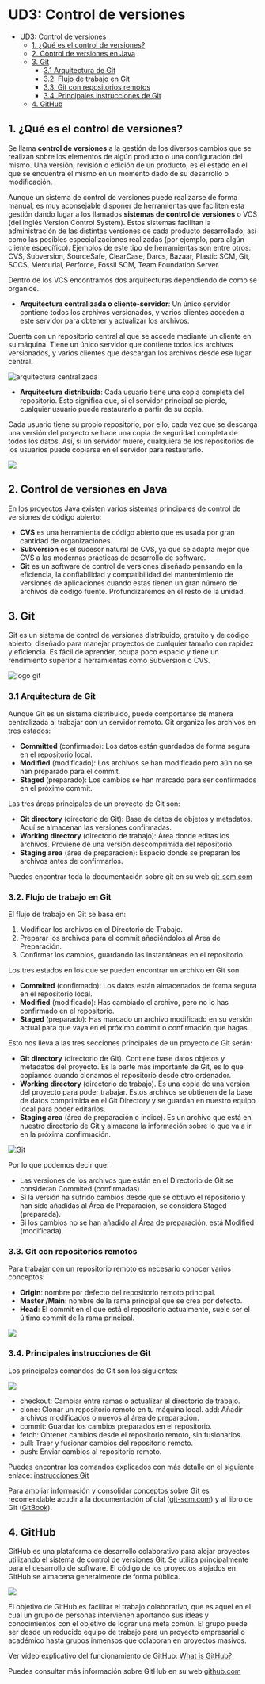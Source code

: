 # UD3: Control de versiones

- [UD3: Control de versiones](#ud3-control-de-versiones)
  - [1. ¿Qué es el control de versiones?](#1-qué-es-el-control-de-versiones)
  - [2. Control de versiones en Java](#2-control-de-versiones-en-java)
  - [3. Git](#3-git)
    - [3.1 Arquitectura de Git](#31-arquitectura-de-git)
    - [3.2. Flujo de trabajo en Git](#32-flujo-de-trabajo-en-git)
    - [3.3. Git con repositorios remotos](#33-git-con-repositorios-remotos)
    - [3.4. Principales instrucciones de Git](#34-principales-instrucciones-de-git)
  - [4. GitHub](#4-github)

## 1. ¿Qué es el control de versiones?
Se llama __control de versiones__ a la gestión de los diversos cambios que se realizan sobre los elementos de algún producto o una configuración del mismo. Una versión, revisión o edición de un producto, es el estado en el que se encuentra el mismo en un momento dado de su desarrollo o modificación.

Aunque un sistema de control de versiones puede realizarse de forma manual, es muy aconsejable disponer de herramientas que faciliten esta gestión dando lugar a los llamados __sistemas de control de versiones__ o VCS (del inglés Version Control System). Estos sistemas facilitan la administración de las distintas versiones de cada producto desarrollado, así como las posibles especializaciones realizadas (por ejemplo, para algún cliente específico). Ejemplos de este tipo de herramientas son entre otros: CVS, Subversion, SourceSafe, ClearCase, Darcs, Bazaar, Plastic SCM, Git, SCCS, Mercurial, Perforce, Fossil SCM, Team Foundation Server.

Dentro de los VCS encontramos dos arquitecturas dependiendo de como se organice.
- __Arquitectura centralizada o cliente-servidor__: Un único servidor contiene todos los archivos versionados, y varios clientes acceden a este servidor para obtener y actualizar los archivos.

Cuenta con un repositorio central al que se accede mediante un cliente en su máquina. Tiene un único servidor que contiene todos los archivos versionados, y varios clientes que descargan los archivos desde ese lugar central.

![arquitectura centralizada](img/arquitectura_centralizada.jpg)

- __Arquitectura distribuida__: Cada usuario tiene una copia completa del repositorio. Esto significa que, si el servidor principal se pierde, cualquier usuario puede restaurarlo a partir de su copia.

Cada usuario tiene su propio repositorio, por ello, cada vez que se descarga una versión del proyecto se hace una copia de seguridad completa de todos los datos. 
Así, si un servidor muere, cualquiera de los repositorios de los usuarios puede copiarse en el servidor para restaurarlo.
    
![](img/arquitectura_distribuida.jpg)

## 2. Control de versiones en Java
En los proyectos Java existen varios sistemas principales de control de versiones de código abierto:
- __CVS__ es una herramienta de código abierto que es usada por gran cantidad de organizaciones. 
- __Subversion__ es el sucesor natural de CVS, ya que se adapta mejor que CVS a las modernas prácticas de desarrollo de software. 
- __Git__ es un software de control de versiones diseñado pensando en la eficiencia, la confiabilidad y compatibilidad del mantenimiento de versiones de aplicaciones cuando estas tienen un gran número de archivos de código fuente. Profundizaremos en el resto de la unidad.

## 3. Git
Git es un sistema de control de versiones distribuido, gratuito y de código abierto, diseñado para manejar proyectos de cualquier tamaño con rapidez y eficiencia. Es fácil de aprender, ocupa poco espacio y tiene un rendimiento superior a herramientas como Subversion o CVS.

![logo git](https://upload.wikimedia.org/wikipedia/commons/thumb/e/e0/Git-logo.svg/1024px-Git-logo.svg.png)

### 3.1 Arquitectura de Git
Aunque Git es un sistema distribuido, puede comportarse de manera centralizada al trabajar con un servidor remoto. Git organiza los archivos en tres estados:

- **Committed** (confirmado): Los datos están guardados de forma segura en el repositorio local.
- **Modified** (modificado): Los archivos se han modificado pero aún no se han preparado para el commit.
- **Staged** (preparado): Los cambios se han marcado para ser confirmados en el próximo commit.

Las tres áreas principales de un proyecto de Git son:

- **Git directory** (directorio de Git): Base de datos de objetos y metadatos. Aquí se almacenan las versiones confirmadas.
- **Working directory** (directorio de trabajo): Área donde editas los archivos. Proviene de una versión descomprimida del repositorio.
- **Staging area** (área de preparación): Espacio donde se preparan los archivos antes de confirmarlos.

Puedes encontrar toda la documentación sobre git en su web [git-scm.com](https://git-scm.com/)

### 3.2. Flujo de trabajo en Git

El flujo de trabajo en Git se basa en:
1. Modificar los archivos en el Directorio de Trabajo.
2. Preparar los archivos para el commit añadiéndolos al Área de Preparación.
3. Confirmar los cambios, guardando las instantáneas en el repositorio.

Los tres estados en los que se pueden encontrar un archivo en Git son:
- __Commited__ (confirmado): Los datos están almacenados de forma segura en el repositorio local.
- __Modified__ (modificado): Has cambiado el archivo, pero no lo has confirmado en el repositorio.
- __Staged__ (preparado): Has marcado un archivo modificado en su versión actual para que vaya en el próximo commit o confirmación que hagas.

Esto nos lleva a las tres secciones principales de un proyecto de Git serán:
- __Git directory__ (directorio de Git). Contiene base datos objetos y metadatos del proyecto. Es la parte más importante de Git, es lo que copiamos cuando clonamos el repositorio desde otro ordenador.
- __Working directory__ (directorio de trabajo). Es una copia de una versión del proyecto para poder trabajar. Estos archivos se obtienen de la base de datos comprimida en el Git Directory y se guardan en nuestro equipo local para poder editarlos.
- __Staging area__ (área de preparación o índice). Es un archivo que está en nuestro directorio de Git y almacena la información sobre lo que va a ir en la próxima confirmación. 

![Git](img/git1.png)

Por lo que podemos decir que:
- Las versiones de los archivos que están en el Directorio de Git se consideran Commited (confirmadas).
- Si la versión ha sufrido cambios desde que se obtuvo el repositorio y han sido añadidas al Área de Preparación, se considera Staged (preparada).
- Si los cambios no se han añadido al Área de preparación, está Modified (modificada).

### 3.3. Git con repositorios remotos

Para trabajar con un repositorio remoto es necesario conocer varios conceptos:
- __Origin__: nombre por defecto del repositorio remoto principal.
- __Master /Main__: nombre de la rama principal que se crea por defecto.
- __Head__: El commit en el que está el repositorio actualmente, suele ser el último commit de la rama principal.

![](img/git_remoto.jpg)

### 3.4. Principales instrucciones de Git

Los principales comandos de Git son los siguientes:

![](img/git.png)


- checkout: Cambiar entre ramas o actualizar el directorio de trabajo.
- clone: Clonar un repositorio remoto en tu máquina local.
add: Añadir archivos modificados o nuevos al área de preparación.
- commit: Guardar los cambios preparados en el repositorio.
- fetch: Obtener cambios desde el repositorio remoto, sin fusionarlos.
- pull: Traer y fusionar cambios del repositorio remoto.
- push: Enviar cambios al repositorio remoto.

Puedes encontrar los comandos explicados con más detalle en el siguiente enlace: [instrucciones Git](instruccionesGit.md)

Para ampliar información y consolidar conceptos sobre Git es recomendable acudir a la documentación oficial ([git-scm.com](https://git-scm.com/)) y al libro de Git ([GitBook](https://git-scm.com/book/es/v2)).

## 4. GitHub
GitHub es una plataforma de desarrollo colaborativo para alojar proyectos utilizando el sistema de control de versiones Git. Se utiliza principalmente para el desarrollo de software. El código de los proyectos alojados en GitHub se almacena generalmente de forma pública.

![](img/GitHub.png)

El objetivo de GitHub es facilitar el trabajo colaborativo, que es aquel en el cual un grupo de personas intervienen aportando sus ideas y conocimientos con el objetivo de lograr una meta común.
El grupo puede ser desde un reducido equipo de trabajo para un proyecto empresarial o académico hasta grupos inmensos que colaboran en proyectos masivos.

Ver vídeo explicativo del funcionamiento de GitHub: [What is GitHub?](https://www.youtube.com/watch?v=w3jLJU7DT5E)

Puedes consultar más información sobre GitHub en su web [github.com](https://github.com/)